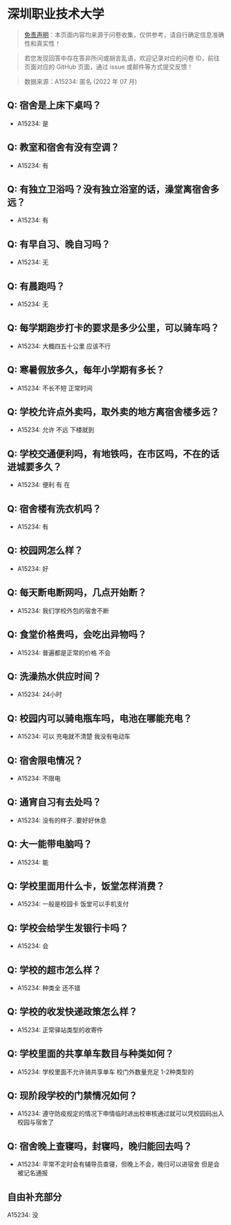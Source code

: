 # 深圳职业技术大学

> [免责声明](https://colleges.chat/#_3)：本页面内容均来源于问卷收集，仅供参考，请自行确定信息准确性和真实性！

> 若您发现回答中存在答非所问或胡言乱语，欢迎记录对应的问卷 ID，前往页面对应的 GitHub 页面，通过 issue 或邮件等方式提交反馈！

> 数据来源：A15234: 匿名 (2022 年 07 月)

## Q: 宿舍是上床下桌吗？

- A15234: 是

## Q: 教室和宿舍有没有空调？

- A15234: 有

## Q: 有独立卫浴吗？没有独立浴室的话，澡堂离宿舍多远？

- A15234: 有

## Q: 有早自习、晚自习吗？

- A15234: 无

## Q: 有晨跑吗？

- A15234: 无

## Q: 每学期跑步打卡的要求是多少公里，可以骑车吗？

- A15234: 大概四五十公里 应该不行

## Q: 寒暑假放多久，每年小学期有多长？

- A15234: 不长不短 正常时间

## Q: 学校允许点外卖吗，取外卖的地方离宿舍楼多远？

- A15234: 允许 不远 下楼就到

## Q: 学校交通便利吗，有地铁吗，在市区吗，不在的话进城要多久？

- A15234: 便利 有 在

## Q: 宿舍楼有洗衣机吗？

- A15234: 有

## Q: 校园网怎么样？

- A15234: 好

## Q: 每天断电断网吗，几点开始断？

- A15234: 我们学校外包的宿舍不断

## Q: 食堂价格贵吗，会吃出异物吗？

- A15234: 普遍都是正常的价格 不会

## Q: 洗澡热水供应时间？

- A15234: 24小时

## Q: 校园内可以骑电瓶车吗，电池在哪能充电？

- A15234: 可以 充电就不清楚 我没有电动车

## Q: 宿舍限电情况？

- A15234: 不限电

## Q: 通宵自习有去处吗？

- A15234: 没有的样子..要好好休息

## Q: 大一能带电脑吗？

- A15234: 能

## Q: 学校里面用什么卡，饭堂怎样消费？

- A15234: 一般是校园卡 饭堂可以手机支付

## Q: 学校会给学生发银行卡吗？

- A15234: 会

## Q: 学校的超市怎么样？

- A15234: 种类全 还不错

## Q: 学校的收发快递政策怎么样？

- A15234: 正常驿站类型的收寄件

## Q: 学校里面的共享单车数目与种类如何？

- A15234: 学校里面不允许骑共享单车 校门外数量充足 1-2种类型的

## Q: 现阶段学校的门禁情况如何？

- A15234: 遵守防疫规定的情况下申情临时进出校审核通过就可以凭校园码出入校园与宿舍了

## Q: 宿舍晚上查寝吗，封寝吗，晚归能回去吗？

- A15234: 平常不定时会有辅导员查寝，但晚上不会，晚归可以进宿舍 但是会被记名通报

## 自由补充部分

A15234: 没